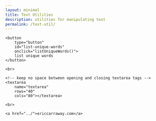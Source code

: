 ```yaml
---
layout: minimal
title: Text Utilities
description: utilities for manipulating text
permalink: /text-util/
---
```

<link rel="stylesheet" href="../assets/text-util/textUtil.css">

<div class="container">

    <button
        type="button"
        id="list-unique-words"
        onclick="listUniqueWords()">
        list unique words
    </button>

    <br>

    <!-- keep no space between opening and closing textarea tags -->
    <textarea
        name="textarea"
        rows="40"
        cols="80"></textarea>

    <br>

    <a href="../">ericcarraway.com</a>
</div>  <!-- /.container -->

<script src="../assets/text-util/textUtil.js"></script>
